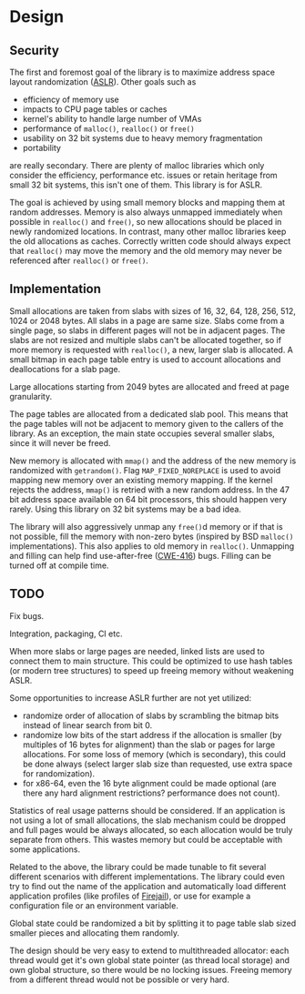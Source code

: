# Design

## Security

The first and foremost goal of the library is to maximize address space layout randomization
([ASLR](https://en.wikipedia.org/wiki/Address_space_layout_randomization)).
Other goals such as
- efficiency of memory use
- impacts to CPU page tables or caches
- kernel's ability to handle large number of VMAs
- performance of `malloc()`, `realloc()` or `free()`
- usability on 32 bit systems due to heavy memory fragmentation
- portability

are really secondary. There are plenty of malloc libraries which only consider the efficiency, performance etc. issues
or retain heritage from small 32 bit systems, this isn't one of them. This library is for ASLR.

The goal is achieved by using small memory blocks and mapping them at random addresses.
Memory is also always unmapped immediately when possible in `realloc()` and `free()`,
so new allocations should be placed in newly randomized locations.
In contrast, many other malloc libraries keep the old allocations as caches.
Correctly written code should always expect that `realloc()` may move the memory and
the old memory may never be referenced after `realloc()` or `free()`.

## Implementation
Small allocations are taken from slabs with sizes of 16, 32, 64, 128, 256, 512, 1024 or 2048 bytes.
All slabs in a page are same size. Slabs come from a single page, so slabs in different pages will not be in adjacent pages.
The slabs are not resized and multiple slabs can't be allocated together,
so if more memory is requested with `realloc()`, a new, larger slab is allocated.
A small bitmap in each page table entry is used to account allocations and deallocations for a slab page.

Large allocations starting from 2049 bytes are allocated and freed at page granularity.

The page tables are allocated from a dedicated slab pool.
This means that the page tables will not be adjacent to memory given to the callers of the library.
As an exception, the main state occupies several smaller slabs, since it will never be freed.

New memory is allocated with `mmap()` and the address of the new memory is randomized with `getrandom()`.
Flag `MAP_FIXED_NOREPLACE` is used to avoid mapping new memory over an existing memory mapping.
If the kernel rejects the address, `mmap()` is retried with a new random address.
In the 47 bit address space available on 64 bit processors, this should happen very rarely.
Using this library on 32 bit systems may be a bad idea.

The library will also aggressively unmap any `free()`d memory or if that is not possible,
fill the memory with non-zero bytes (inspired by BSD `malloc()` implementations).
This also applies to old memory in `realloc()`.
Unmapping and filling can help find use-after-free ([CWE-416](https://cwe.mitre.org/data/definitions/416.html)) bugs.
Filling can be turned off at compile time.

## TODO

Fix bugs.

Integration, packaging, CI etc.

When more slabs or large pages are needed, linked lists are used to connect them to main structure.
This could be optimized to use hash tables (or modern tree structures) to speed up freeing memory without weakening ASLR.

Some opportunities to increase ASLR further are not yet utilized:
- randomize order of allocation of slabs by scrambling the bitmap bits instead of linear search from bit 0.
- randomize low bits of the start address if the allocation is smaller (by multiples of 16 bytes for alignment) than the slab or pages for large allocations.
For some loss of memory (which is secondary), this could be done always (select larger slab size than requested, use extra space for randomization).
- for x86-64, even the 16 byte alignment could be made optional (are there any hard alignment restrictions? performance does not count).

Statistics of real usage patterns should be considered. If an application is not using a lot of small allocations,
the slab mechanism could be dropped and full pages would be always allocated, so each allocation would be truly separate from others.
This wastes memory but could be acceptable with some applications.

Related to the above, the library could be made tunable to fit several different scenarios with different implementations.
The library could even try to find out the name of the application and automatically load different application profiles
(like profiles of [Firejail](https://github.com/netblue30/firejail)), or use for example a configuration file or an environment variable.

Global state could be randomized a bit by splitting it to page table slab sized smaller pieces and allocating them randomly.

The design should be very easy to extend to multithreaded allocator: each thread would get it's own global state pointer (as thread local storage)
and own global structure, so there would be no locking issues.
Freeing memory from a different thread would not be possible or very hard.
